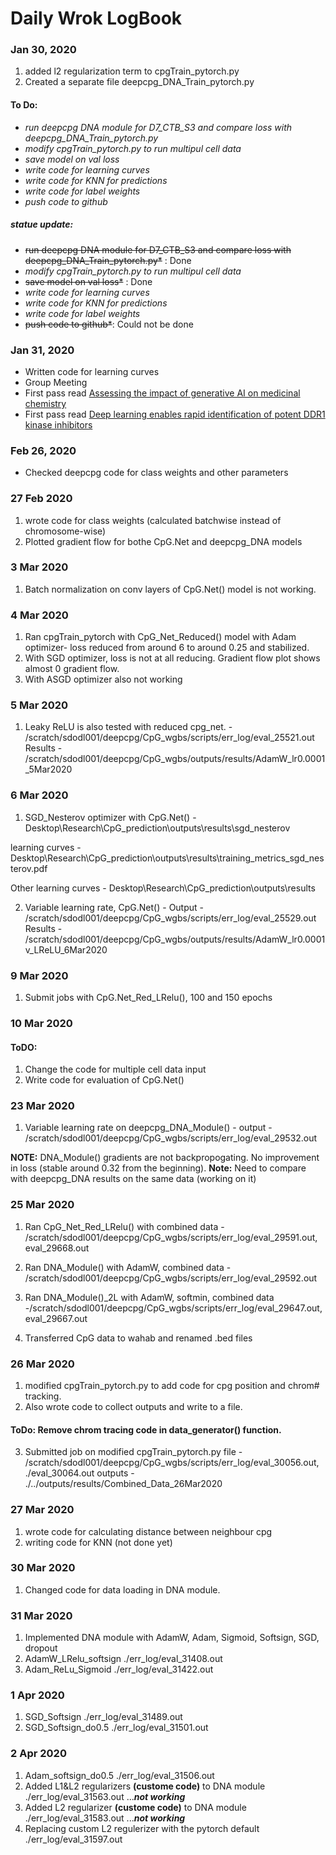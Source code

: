 # Daily Wrok LogBook

### Jan 30, 2020
  1. added l2 regularization term to cpgTrain_pytorch.py
  2. Created a separate file deepcpg_DNA_Train_pytorch.py
  
  #### To Do:
  + *run deepcpg DNA module for D7_CTB_S3 and compare loss with deepcpg_DNA_Train_pytorch.py*
  + *modify cpgTrain_pytorch.py to run multipul cell data*
  + *save model on val loss*
  + *write code for learning curves*
  + *write code for KNN for predictions*
  + *write code for label weights*
  + *push code to github*

  ##### statue update:
  + ~~run deepcpg DNA module for D7_CTB_S3 and compare loss with deepcpg_DNA_Train_pytorch.py*~~ : Done
  + *modify cpgTrain_pytorch.py to run multipul cell data*
  + ~~save model on val loss*~~ : Done
  + *write code for learning curves*
  + *write code for KNN for predictions*
  + *write code for label weights*
  + ~~push code to github*~~: Could not be done
### Jan 31, 2020
+ Written code for learning curves 
+ Group Meeting
+ First pass read [Assessing the impact of generative AI on medicinal chemistry](https://www.nature.com/articles/s41587-020-0418-2#article-info)
+ First pass read [Deep learning enables rapid identification of potent DDR1 kinase inhibitors](https://www.nature.com/articles/s41587-019-0224-x#article-info)

### Feb 26, 2020
  + Checked deepcpg code for class weights and other parameters
  
### 27 Feb 2020
  1. wrote code for class weights (calculated batchwise instead of chromosome-wise)
  1. Plotted gradient flow for bothe CpG.Net and deepcpg_DNA models

### 3 Mar 2020
  1. Batch normalization on conv layers of  CpG.Net() model is not working. 

### 4 Mar 2020
  1. Ran cpgTrain_pytorch with CpG_Net_Reduced() model with Adam optimizer- loss reduced from around 6 to around 0.25 and stabilized. 
  2. With SGD optimizer, loss is not at all reducing. Gradient flow plot shows almost 0 gradient flow.
  3. With ASGD optimizer also not working
  
### 5 Mar 2020
  1. Leaky ReLU is also tested with reduced cpg_net.  - /scratch/sdodl001/deepcpg/CpG_wgbs/scripts/err_log/eval_25521.out
  Results - /scratch/sdodl001/deepcpg/CpG_wgbs/outputs/results/AdamW_lr0.0001_5Mar2020
### 6 Mar 2020
  1. SGD_Nesterov optimizer with CpG.Net() - Desktop\Research\CpG_prediction\outputs\results\sgd_nesterov
    
   learning curves - Desktop\Research\CpG_prediction\outputs\results\training_metrics_sgd_nesterov.pdf
   
   Other learning curves - Desktop\Research\CpG_prediction\outputs\results
   
  2. Variable learning rate, CpG.Net() - Output - /scratch/sdodl001/deepcpg/CpG_wgbs/scripts/err_log/eval_25529.out
  Results - /scratch/sdodl001/deepcpg/CpG_wgbs/outputs/results/AdamW_lr0.0001v_LReLU_6Mar2020

### 9 Mar 2020
  1. Submit jobs with CpG.Net_Red_LRelu(), 100 and 150 epochs
  
### 10 Mar 2020
  #### ToDO:
  1. Change the code for multiple cell data input
  2. Write code for evaluation of CpG.Net()
### 23 Mar 2020
  1. Variable learning rate on deepcpg_DNA_Module() - output - /scratch/sdodl001/deepcpg/CpG_wgbs/scripts/err_log/eval_29532.out

  __NOTE:__ DNA_Module() gradients are not backpropogating. No improvement in loss (stable around 0.32 from the beginning).
  __Note:__ Need to compare with deepcpg_DNA results on the same data (working on it)

### 25 Mar 2020
   1. Ran CpG_Net_Red_LRelu() with combined data - /scratch/sdodl001/deepcpg/CpG_wgbs/scripts/err_log/eval_29591.out, eval_29668.out
   2. Ran DNA_Module() with AdamW, combined data - /scratch/sdodl001/deepcpg/CpG_wgbs/scripts/err_log/eval_29592.out
  
  3. Ran DNA_Module()_2L with AdamW, softmin, combined data -/scratch/sdodl001/deepcpg/CpG_wgbs/scripts/err_log/eval_29647.out, eval_29667.out
  4. Transferred CpG data to wahab and renamed .bed files 
### 26 Mar 2020
  1. modified cpgTrain_pytorch.py to add code for cpg position and chrom# tracking.
  2. Also wrote code to collect outputs and write to a file.
  #### ToDo: Remove chrom tracing code in data_generator() function.
  3. Submitted job on modified cpgTrain_pytorch.py file - /scratch/sdodl001/deepcpg/CpG_wgbs/scripts/err_log/eval_30056.out, ./eval_30064.out
  outputs - ./../outputs/results/Combined_Data_26Mar2020
### 27 Mar 2020
  1. wrote code for calculating distance between neighbour cpg
  2. writing code for KNN (not done yet)
### 30 Mar 2020
  1. Changed code for data loading in DNA module.
### 31 Mar 2020 
  1. Implemented DNA module with AdamW, Adam, Sigmoid, Softsign, SGD, dropout
  2. AdamW_LRelu_softsign ./err_log/eval_31408.out
  3. Adam_ReLu_Sigmoid ./err_log/eval_31422.out
### 1 Apr 2020
  1. SGD_Softsign ./err_log/eval_31489.out
  2. SGD_Softsign_do0.5 ./err_log/eval_31501.out
### 2 Apr 2020
  1. Adam_softsign_do0.5 ./err_log/eval_31506.out
  2. Added L1&L2 regularizers __(custome code)__ to DNA module ./err_log/eval_31563.out   ...*__not working__*
  3. Added L2 regularizer __(custome code)__ to DNA module ./err_log/eval_31583.out   ...__*not working*__
  4. Replacing custom L2 regulerizer with the pytorch default ./err_log/eval_31597.out
